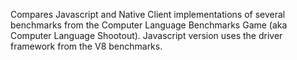 Compares Javascript and Native Client implementations of several benchmarks from the Computer Language Benchmarks Game (aka Computer Language Shootout). Javascript version uses the driver framework from the V8 benchmarks.
